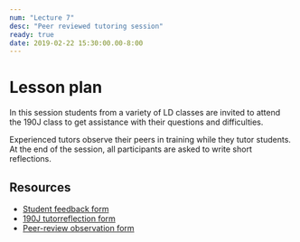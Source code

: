 ```yaml
---
num: "Lecture 7"
desc: "Peer reviewed tutoring session"
ready: true
date: 2019-02-22 15:30:00.00-8:00
---
```


# Lesson plan

In this session students from a variety of LD classes are invited to attend the 190J class to get assistance with their questions and difficulties. 

Experienced tutors observe their peers in training while they tutor students. At the end of the session, all participants are asked to write short reflections.

## Resources

* [Student feedback form](https://goo.gl/forms/QODSYyKmglQLvChS2)
* [190J tutorreflection form](https://goo.gl/forms/qjymlstPbSpG0Gvj1)
* [Peer-review observation form](https://goo.gl/forms/4i4wqGfpeCUIgkZr2)
